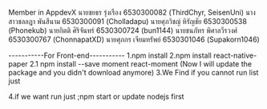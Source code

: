 Member in AppdevX
นายชยธร รุ่งเรือง 6530300082 (ThirdChyr, SeisenUni)
นางสาวชลลฎา พันสีนาม 6530300091 (Cholladapu)
นายศุภวิชญ์ หิรัญชัย 6530300538 (Phonekub)
นายกิตติ ศิริจันทร์ 6530300724 (bun1144)
นายชนภัทร พิศาลวีรวงศ์ 6530300767 (ChonnapatXD)
นายศุภกร เจียมทรัพย์ 6530301046 (Supakorn1046)


-----------For Front-end-----------
1.npm install
2.npm install react-native-paper
2.1 npm install --save moment react-moment
(Now I will update the package and you didn't download anymore) 
3.We Find if you cannot run list just

4.if we want run just ;npm start or update nodejs first



